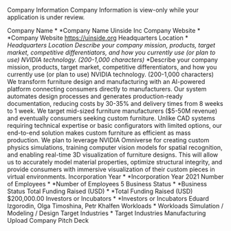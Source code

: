 Company Information
Company Information is view-only while your application is under review.

Company Name
*
*Company Name
Uinside Inc
Company Website
*
*Company Website
https://uinside.org
Headquarters Location
*
*Headquarters Location
Describe your company mission, products, target market, competitive differentiators, and how you currently use (or plan to use) NVIDIA technology. (200-1,000 characters)*
*Describe your company mission, products, target market, competitive differentiators, and how you currently use (or plan to use) NVIDIA technology. (200-1,000 characters)
We transform furniture design and manufacturing with an AI-powered platform connecting consumers directly to manufacturers. Our system automates design processes and generates production-ready documentation, reducing costs by 30-35% and delivery times from 8 weeks to 1 week.
We target mid-sized furniture manufacturers ($5-50M revenue) and eventually consumers seeking custom furniture. Unlike CAD systems requiring technical expertise or basic configurators with limited options, our end-to-end solution makes custom furniture as efficient as mass production.
We plan to leverage NVIDIA Omniverse for creating custom physics simulations, training computer vision models for spatial recognition, and enabling real-time 3D visualization of furniture designs. This will allow us to accurately model material properties, optimize structural integrity, and provide consumers with immersive visualization of their custom pieces in virtual environments.
Incorporation Year
*
*Incorporation Year
2021
Number of Employees
*
*Number of Employees
5
Business Status
*
*Business Status
Total Funding Raised (USD)
*
*Total Funding Raised (USD)
$200,000.00
Investors or Incubators
*
*Investors or Incubators
Eduard Izgorodin, Olga Timoshina, Petr Khalfen
Workloads
*
Workloads
Simulation / Modeling / Design
Target Industries
*
Target Industries
Manufacturing
Upload Company Pitch Deck